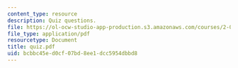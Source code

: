 ```yaml
---
content_type: resource
description: Quiz questions.
file: https://ol-ocw-studio-app-production.s3.amazonaws.com/courses/2-067-advanced-structural-dynamics-and-acoustics-13-811-spring-2004/bcbbc45ed0cf07bd8ee1dcc5954dbbd8_quiz.pdf
file_type: application/pdf
resourcetype: Document
title: quiz.pdf
uid: bcbbc45e-d0cf-07bd-8ee1-dcc5954dbbd8
---
```

